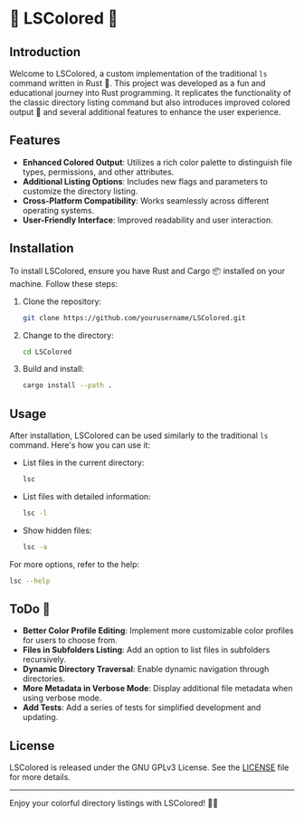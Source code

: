 # 📁 LSColored 🌈

## Introduction
Welcome to LSColored, a custom implementation of the traditional `ls` command written in Rust 🦀. This project was developed as a fun and educational journey into Rust programming. It replicates the functionality of the classic directory listing command but also introduces improved colored output 🎨 and several additional features to enhance the user experience.

## Features
- **Enhanced Colored Output**: Utilizes a rich color palette to distinguish file types, permissions, and other attributes.
- **Additional Listing Options**: Includes new flags and parameters to customize the directory listing.
- **Cross-Platform Compatibility**: Works seamlessly across different operating systems.
- **User-Friendly Interface**: Improved readability and user interaction.

## Installation
To install LSColored, ensure you have Rust and Cargo 📦 installed on your machine. Follow these steps:

1. Clone the repository:
   ```sh
   git clone https://github.com/yourusername/LSColored.git
   ```
2. Change to the directory:
   ```sh
   cd LSColored
   ```
3. Build and install:
   ```sh
   cargo install --path .
   ```

## Usage
After installation, LSColored can be used similarly to the traditional `ls` command. Here's how you can use it:

- List files in the current directory:
  ```sh
  lsc
  ```
- List files with detailed information:
  ```sh
  lsc -l
  ```
- Show hidden files:
  ```sh
  lsc -a
  ```

For more options, refer to the help:
```sh
lsc --help
```

## ToDo 📝
- **Better Color Profile Editing**: Implement more customizable color profiles for users to choose from.
- **Files in Subfolders Listing**: Add an option to list files in subfolders recursively.
- **Dynamic Directory Traversal**: Enable dynamic navigation through directories.
- **More Metadata in Verbose Mode**: Display additional file metadata when using verbose mode.
- **Add Tests**: Add a series of tests for simplified development and updating.

## License
LSColored is released under the GNU GPLv3 License. See the [LICENSE](LICENSE) file for more details.

---

Enjoy your colorful directory listings with LSColored! 🎉📂
